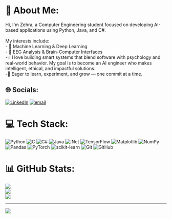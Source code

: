 # 💫 About Me:
Hi, I'm Zehra, a Computer Engineering student focused on developing AI-based applications using Python, Java, and C#. <br><br>My interests include:<br>- 🧠 Machine Learning & Deep Learning<br>- 🧬 EEG Analysis & Brain-Computer Interfaces<br>-💡 I love building smart systems that blend software with psychology and real-world behavior. My goal is to become an AI engineer who makes intelligent, ethical, and impactful solutions.<br>-🚀 Eager to learn, experiment, and grow — one commit at a time.


## 🌐 Socials:
[![LinkedIn](https://img.shields.io/badge/LinkedIn-%230077B5.svg?logo=linkedin&logoColor=white)](https://linkedin.com/in/https://www.linkedin.com/in/zehra-tuncer-8567a1323/) [![email](https://img.shields.io/badge/Email-D14836?logo=gmail&logoColor=white)](mailto:zehratuncer1635@gmail.com) 

# 💻 Tech Stack:
![Python](https://img.shields.io/badge/python-3670A0?style=for-the-badge&logo=python&logoColor=ffdd54) ![C](https://img.shields.io/badge/c-%2300599C.svg?style=for-the-badge&logo=c&logoColor=white) ![C#](https://img.shields.io/badge/c%23-%23239120.svg?style=for-the-badge&logo=csharp&logoColor=white) ![Java](https://img.shields.io/badge/java-%23ED8B00.svg?style=for-the-badge&logo=openjdk&logoColor=white) ![.Net](https://img.shields.io/badge/.NET-5C2D91?style=for-the-badge&logo=.net&logoColor=white) ![TensorFlow](https://img.shields.io/badge/TensorFlow-%23FF6F00.svg?style=for-the-badge&logo=TensorFlow&logoColor=white) ![Matplotlib](https://img.shields.io/badge/Matplotlib-%23ffffff.svg?style=for-the-badge&logo=Matplotlib&logoColor=black) ![NumPy](https://img.shields.io/badge/numpy-%23013243.svg?style=for-the-badge&logo=numpy&logoColor=white) ![Pandas](https://img.shields.io/badge/pandas-%23150458.svg?style=for-the-badge&logo=pandas&logoColor=white) ![PyTorch](https://img.shields.io/badge/PyTorch-%23EE4C2C.svg?style=for-the-badge&logo=PyTorch&logoColor=white) ![scikit-learn](https://img.shields.io/badge/scikit--learn-%23F7931E.svg?style=for-the-badge&logo=scikit-learn&logoColor=white) ![Git](https://img.shields.io/badge/git-%23F05033.svg?style=for-the-badge&logo=git&logoColor=white) ![GitHub](https://img.shields.io/badge/github-%23121011.svg?style=for-the-badge&logo=github&logoColor=white)
# 📊 GitHub Stats:
![](https://github-readme-stats.vercel.app/api?username=zehratuncer&theme=radical&hide_border=false&include_all_commits=false&count_private=false)<br/>
![](https://nirzak-streak-stats.vercel.app/?user=zehratuncer&theme=radical&hide_border=false)<br/>
![](https://github-readme-stats.vercel.app/api/top-langs/?username=zehratuncer&theme=radical&hide_border=false&include_all_commits=false&count_private=false&layout=compact)

---
[![](https://visitcount.itsvg.in/api?id=zehratuncer&icon=0&color=0)](https://visitcount.itsvg.in)

<!-- Proudly created with GPRM ( https://gprm.itsvg.in ) -->
